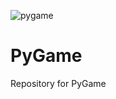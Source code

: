![pygame](https://github.com/ElmarUhl/Python/assets/157088447/7907e38f-f3f3-48a7-8d54-697a32ecf7b3)

# PyGame
Repository for PyGame
